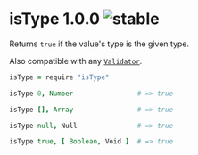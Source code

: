 
# isType 1.0.0 ![stable](https://img.shields.io/badge/stability-stable-4EBA0F.svg?style=flat)

Returns `true` if the value's type is the given type.

Also compatible with any [`Validator`](https://github.com/aleclarson/Validator).

```coffee
isType = require "isType"

isType 0, Number                # => true

isType [], Array                # => true

isType null, Null               # => true

isType true, [ Boolean, Void ]  # => true
```
